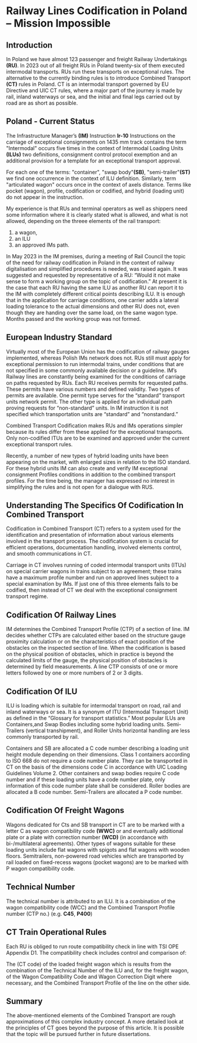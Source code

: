 # Railway Lines Codification in Poland – Mission Impossible

## Introduction

In Poland we have almost 123 passenger and freight Railway Undertakings **(RU)**. In 2023 out of all freight RUs in Poland twenty-six of them executed intermodal transports. RUs run these transports on exceptional rules. The alternative to the currently binding rules is to introduce Combined Transport **(CT)** rules in Poland. CT is an intermodal transport governed by EU Directive and UIC CT rules, where a major part of the journey is made by rail, inland waterways or sea, and the initial and final legs carried out by road are as short as possible.

## Poland - Current Status

The Infrastructure Manager’s **(IM)** Instruction **Ir-10** Instructions on the carriage of exceptional consignments on 1435 mm track contains the term "Intermodal" occurs five times in the context of Intermodal Loading Units **(ILUs)** two definitions, consignment control protocol exemption and an additional provision for a template for an exceptional transport approval.

For each one of the terms: "container", "swap body"**(SB)**, "semi-trailer"**(ST)** we find one occurrence in the context of ILU definition. Similarly, term "articulated wagon" occurs once in the context of axels distance. Terms like pocket (wagon), profile, codification or codified, and hybrid (loading unit) do not appear in the instruction.

My experience is that RUs and terminal operators as well as shippers need some information where it is clearly stated what is allowed, and what is not allowed, depending on the threee elements of the rail transport:

1. a wagon,
2. an ILU
3. an approved IMs path.

In May 2023 in the IM premises, during a meeting of Rail Council the topic of the need for railway codification in Poland in the context of railway digitalisation and simplified procedures is needed, was raised again. It was suggested and requested by representative of a RU: “Would it not make sense to form a working group on the topic of codification.” At present it is the case that each RU having the same ILU as another RU can report it to the IM with completely different critical points describing ILU. It is enough that in the application for carriage conditions, one carrier adds a lateral loading tolerance to the actual dimensions and other RU does not, even though they are handing over the same load, on the same wagon type. Months passed and the working group was not formed.

## European Industry Standard

Virtually most of the European Union has the codification of railway gauges implemented, whereas Polish IMs network does not. RUs still must apply for exceptional permission to run intermodal trains, under conditions that are not specified in some commonly available decision or a guideline. IM’s Railway lines are constantly being examined for the conditions of carriage on paths requested by RUs. Each RU receives permits for requested paths. These permits have various numbers and defined validity. Two types of permits are available. One permit type serves for the “standard” transport units network permit. The other type is applied for an individual path proving requests for “non-standard” units. In IM instruction it is not specified which transportation units are “standard” and “nonstandard.”

Combined Transport Codification makes RUs and IMs operations simpler because its rules differ from these applied for the exceptional transports. Only non-codified ITUs are to be examined and approved under the current exceptional transport rules.

Recently, a number of new types of hybrid loading units have been appearing on the market, with enlarged sizes in relation to the ISO standard. For these hybrid units IM can also create and verify IM exceptional consignment Profiles conditions in addition to the combined transport profiles. For the time being, the manager has expressed no interest in simplifying the rules and is not open for a dialogue with RUS.

## Understanding The Specifics Of Codification In Combined Transport

Codification in Combined Transport (CT) refers to a system used for the identification and presentation of information about various elements involved in the transport process. The codification system is crucial for efficient operations, documentation handling, involved elements control, and smooth communications in CT.

Carriage in CT involves running of coded intermodal transport units (ITUs) on special carrier wagons in trains subject to an agreement; these trains have a maximum profile number and run on approved lines subject to a special examination by IMs. If just one of this three elements fails to be codified, then instead of CT we deal with the exceptional consignment transport regime.

## Codification Of Railway Lines

IM determines the Combined Transport Profile (CTP) of a section of line. IM decides whether CTPs are calculated either based on the structure gauge proximity calculation or on the characteristics of exact position of the obstacles on the inspected section of line. When the codification is based on the physical position of obstacles, which in practice is beyond the calculated limits of the gauge, the physical position of obstacles is determined by field measurements. A line CTP consists of one or more letters followed by one or more numbers of 2 or 3 digits.

## Codification Of ILU

ILU is loading which is suitable for intermodal transport on road, rail and inland waterways or sea. It is a synonym of ITU (Intermodal Transport Unit) as defined in the “Glossary for transport statistics.” Most popular ILUs are Containers,and Swap Bodies including some hybrid loading units. Semi-Trailers (vertical transhipment), and Roller Units horizontal handling are less commonly transported by rail.

Containers and SB are allocated a C code number describing a loading unit height module depending on their dimensions. Class 1 containers according to ISO 668 do not require a code number plate. They can be transported in CT on the basis of the dimensions code C in accordance with UIC Loading Guidelines Volume 2. Other containers and swap bodies require C code number and if these loading units have a code number plate, only information of this code number plate shall be considered. Roller bodies are allocated a B code number. Semi-Trailers are allocated a P code number.

## Codification Of Freight Wagons

Wagons dedicated for Cts and SB transport in CT are to be marked with a letter C as wagon compatibility code **(WWC)** or and eventually additional plate or a plate with correction number **(WCD)** (in accordance with bi-/multilateral agreements). Other types of wagons suitable for these loading units include flat wagons with spigots and flat wagons with wooden floors.
Semitrailers, non-powered road vehicles which are transported by rail loaded on fixed-recess wagons (pocket wagons) are to be marked with P wagon compatibility code.

## Technical Number

The technical number is attributed to an ILU. It is a combination of the wagon compatibility code (WCC) and the Combined Transport Profile number (CTP no.) (e.g. **C45**, **P400**)

## CT Train Operational Rules

Each RU is obliged to run route compatibility check in line with TSI OPE Appendix D1.
The compatibility check includes control and comparison of:

The (CT code) of the loaded freight wagon which is results from the combination of the Technical Number of the ILU and, for the freight wagon, of the Wagon Compatibility Code and Wagon Correction Digit where necessary, and the Combined Transport Profile of the line on the other side.

## Summary

The above-mentioned elements of the Combined Transport are rough approximations of this complex industry concept. A more detailed look at the principles of CT goes beyond the purpose of this article. It is possible that the topic will be pursued further in future dissertations.

